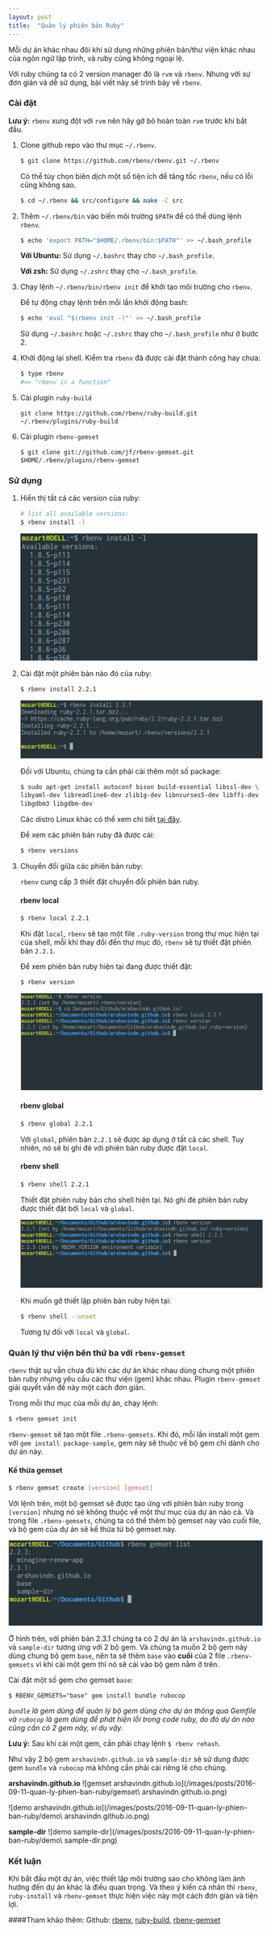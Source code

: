 ```yaml
---
layout: post
title:  "Quản lý phiên bản Ruby"
---
```

Mỗi dự án khác nhau đôi khi sử dụng những phiên bản/thư viện khác nhau của ngôn ngữ lập trình, và ruby cũng không ngoại lệ.

Với ruby chúng ta có 2 version manager đó là `rvm` và `rbenv`. Nhưng với sự đơn giản và dễ sử dụng, bài viết này sẽ trình bày về `rbenv`.

<!-- more -->
### Cài đặt

  **Lưu ý:** `rbenv` xung đột với `rvm` nên hãy gỡ bỏ hoàn toàn `rvm` trước khi bắt đầu.

1. Clone github repo vào thư mục `~/.rbenv`.

    ```bash
    $ git clone https://github.com/rbenv/rbenv.git ~/.rbenv
    ```

    Có thể tùy chọn biên dịch một số tiện ích để tăng tốc `rbenv`, nếu có lỗi cũng không sao.

    ```bash
    $ cd ~/.rbenv && src/configure && make -C src
    ```

2. Thêm `~/.rbenv/bin` vào biến môi trường `$PATH` để có thể dùng lệnh `rbenv`.

    ```bash
    $ echo 'export PATH="$HOME/.rbenv/bin:$PATH"' >> ~/.bash_profile
    ```

    **Với Ubuntu:** Sử dụng `~/.bashrc` thay cho `~/.bash_profile`.

    **Với zsh:** Sử dụng `~/.zshrc` thay cho `~/.bash_profile`.

3. Chạy lệnh `~/.rbenv/bin/rbenv init` để khởi tạo môi trường cho `rbenv`.

    Để tự động chạy lệnh trên mỗi lần khởi động bash:

    ```bash
    $ echo 'eval "$(rbenv init -)"' >> ~/.bash_profile
    ```

    Sử dụng `~/.bashrc` hoặc `~/.zshrc` thay cho `~/.bash_profile` như ở bước 2.

4. Khởi động lại shell. Kiểm tra `rbenv` đã được cài đặt thành công hay chưa:

    ```bash
    $ type rbenv
    #=> "rbenv is a function"
    ```

5. Cài plugin `ruby-build`

    ```obal
    git clone https://github.com/rbenv/ruby-build.git ~/.rbenv/plugins/ruby-build
    ```

6. Cài plugin `rbenv-gemset`

    ```
    $ git clone git://github.com/jf/rbenv-gemset.git $HOME/.rbenv/plugins/rbenv-gemset
    ```

### Sử dụng
1. Hiển thị tất cả các version của ruby:

    ```bash
    # list all available versions:
    $ rbenv install -l
    ```
    ![ruby available versions](/images/posts/2016-09-11-quan-ly-phien-ban-ruby/ruby-available-version.png)
2. Cài đặt một phiên bản nào đó của ruby:

    ```bash
    $ rbenv install 2.2.1
    ```
    ![install ruby](/images/posts/2016-09-11-quan-ly-phien-ban-ruby/install-ruby.png)

    Đối với Ubuntu, chúng ta cần phải cài thêm một số package:

    ```bash
    $ sudo apt-get install autoconf bison build-essential libssl-dev \
    libyaml-dev libreadline6-dev zlib1g-dev libncurses5-dev libffi-dev \
    libgdbm3 libgdbm-dev
    ```

    Các distro Linux khác có thể xem chi tiết [tại đây](https://github.com/rbenv/ruby-build/wiki#user-content-suggested-build-environment).

    Để xem các phiên bản ruby đã được cài:

    ```bash
    $ rbenv versions
    ```
3. Chuyển đổi giữa các phiên bản ruby:

    `rbenv` cung cấp 3 thiết đặt chuyển đổi phiên bản ruby.

    #### rbenv local
    ```bash
    $ rbenv local 2.2.1
    ```
    Khi đặt `local`, `rbenv` sẽ tạo một file `.ruby-version` trong thư mục hiện tại của shell, mỗi khi thay đổi đến thư mục đó, `rbenv` sẽ tự thiết đặt phiên bản `2.2.1`.

    Để xem phiên bản ruby hiện tại đang được thiết đặt:

    ```bash
    $ rbenv version
    ```
    ![rbenv local](/images/posts/2016-09-11-quan-ly-phien-ban-ruby/rbenv-local.png)

    #### rbenv global
    ```bash
    $ rbenv global 2.2.1
    ```
    Với `global`, phiên bản `2.2.1` sẽ được áp dụng ở tất cả các shell. Tuy nhiên, nó sẽ bị ghi đè với phiên bản ruby được đặt `local`.

    #### rbenv shell
    ```bash
    $ rbenv shell 2.2.1
    ```
    Thiết đặt phiên ruby bản cho shell hiện tại. Nó ghi đè phiên bản ruby được thiết đặt bới `local` và `global`.

    ![rbenv shell](/images/posts/2016-09-11-quan-ly-phien-ban-ruby/rbenv-shell.png)

    Khi muốn gỡ thiết lập phiên bản ruby hiện tại:

    ```bash
    $ rbenv shell --unset
    ```
    Tương tự đối với `local` và `global`.

### Quản lý thư viện bên thứ ba với `rbenv-gemset`

`rbenv` thật sự vẫn chưa đủ khi các dự án khác nhau dùng chung một phiên bản ruby nhưng yêu cầu các thư viện (gem) khác nhau.
Plugin `rbenv-gemset` giải quyết vấn đề này một cách đơn giản.

Trong mỗi thư mục của mỗi dự án, chạy lệnh:

```bash
$ rbenv gemset init
```
`rbenv-gemset` sẽ tạo một file `.rbenv-gemsets`. Khi đó, mỗi lần install một gem với `gem install package-sample`, gem này sẽ thuộc về bộ gem chỉ dành cho dự án này.

#### Kế thừa gemset

```bash
$ rbenv gemset create [version] [gemset]
```
Với lệnh trên, một bộ gemset sẽ được tạo ứng với phiên bản ruby trong `[version]` nhưng nó sẽ không thuộc về một thư mục của dự án nào cả.
Và trong file `.rbenv-gemsets`, chúng ta có thể thêm bộ gemset này vào cuối file, và bộ gem của dự án sẽ kế thừa từ bộ gemset này.

![gemset list](/images/posts/2016-09-11-quan-ly-phien-ban-ruby/gemset-list.png)

Ở hình trên, với phiên bản 2.3.1 chúng ta có 2 dự án là `arshavindn.github.io` và `sample-dir` tương ứng với 2 bộ gem. Và chúng ta muốn 2 bộ gem này dùng chung bộ gem `base`, nên ta sẽ thêm `base` vào **cuối** của 2 file `.rbenv-gemsets` vì khi cài một gem thì nó sẽ cài vào bộ gem nằm ở trên.

Cài đặt một số gem cho gemset `base`:

```
$ RBENV_GEMSETS="base" gem install bundle rubocop
```

_`bundle` là gem dùng để quản lý bộ gem dùng cho dự án thông qua Gemfile và `rubocop` là gem dùng để phát hiện lỗi trong code ruby, do đó dự án nào cũng cần có 2 gem này, ví dụ vậy._

**Lưu ý:** Sau khi cài một gem, cần phải chạy lệnh `$ rbenv rehash`.

Như vậy 2 bộ gem `arshavindn.github.io` và `sample-dir` sẽ sử dụng được gem `bundle` và `rubocop` mà không cần phải cài riêng lẽ cho chúng.

**arshavindn.github.io**
![gemset arshavindn.github.io](/images/posts/2016-09-11-quan-ly-phien-ban-ruby/gemset\ arshavindn.github.io.png)

![demo arshavindn.github.io](/images/posts/2016-09-11-quan-ly-phien-ban-ruby/demo\ arshavindn.github.io.png)

**sample-dir**
![demo sample-dir](/images/posts/2016-09-11-quan-ly-phien-ban-ruby/demo\ sample-dir.png)

### Kết luận
Khi bắt đầu một dự án, việc thiết lập môi trường sao cho không làm ảnh hưởng đến dự án khác là điều quan trọng. Và theo ý kiến cá nhân thì `rbenv`, `ruby-install` và `rbenv-gemset` thực hiện việc này một cách đơn giản và tiện lợi.

####Tham khảo thêm:
Github: [rbenv](https://github.com/rbenv/rbenv), [ruby-build](https://github.com/rbenv/ruby-build), [rbenv-gemset](https://github.com/jf/rbenv-gemset)
